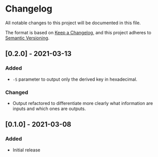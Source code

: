 # Changelog
All notable changes to this project will be documented in this file.

The format is based on [Keep a Changelog](https://keepachangelog.com/en/1.0.0/),
and this project adheres to [Semantic Versioning](https://semver.org/spec/v2.0.0.html).

## [0.2.0] - 2021-03-13

### Added

- `-S` parameter to output only the derived key in hexadecimal.

### Changed

- Output refactored to differentiate more clearly what information are inputs and which ones are outputs.

## [0.1.0] - 2021-03-08

### Added

- Initial release
